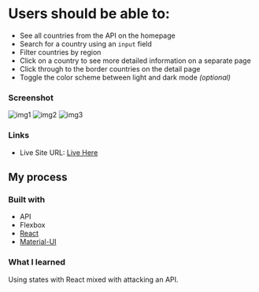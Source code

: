 
# Users should be able to:

- See all countries from the API on the homepage
- Search for a country using an `input` field
- Filter countries by region
- Click on a country to see more detailed information on a separate page
- Click through to the border countries on the detail page
- Toggle the color scheme between light and dark mode _(optional)_

### Screenshot


![img1](https://github.com/gaurav-sarage/country-api/assets/85820227/dbb7f001-6f8a-4319-ab48-e34d4bbeebec)
![img2](https://github.com/gaurav-sarage/country-api/assets/85820227/12970817-5f7e-4cec-a32f-5d1487fa2e03)
![img3](https://github.com/gaurav-sarage/country-api/assets/85820227/25e9b156-a0c9-48af-8c55-2828fdab4a22)




### Links

- Live Site URL: [Live Here](https://country-api-react-app.netlify.app/)

## My process

### Built with

- API
- Flexbox
- [React](https://reactjs.org/)
- [Material-UI](https://material-ui.com/)

### What I learned

Using states with React mixed with attacking an API.

